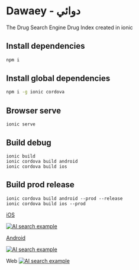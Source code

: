 # Dawaey - دوائي
The Drug Search Engine Drug Index created in ionic

## Install dependencies
```sh
npm i
```

## Install global dependencies
```sh
npm i -g ionic cordova
```


## Browser serve
```
ionic serve
```

## Build debug
```
ionic build
ionic cordova build android
ionic cordova build ios
```

## Build prod release
```
ionic cordova build android --prod --release
ionic cordova build ios --prod
```




[iOS](https://itunes.apple.com/us/app/dawaey-pro-%D8%AF%D9%88%D8%A7%D8%A6%D9%8A-%D8%A8%D8%B1%D9%88/id1251431168?ls=1&mt=8)


[![AI search example](https://i.imgur.com/r9BXATa.png)](https://www.facebook.com/DawaeyApp/videos/536932926690983/)


[Android](https://play.google.com/store/apps/details?id=com.brilliantapp.dawaey)

[![AI search example](https://i.imgur.com/88UrRYf.png)](https://www.facebook.com/DawaeyApp/videos/536932926690983/)


Web
[![AI search example](https://i.imgur.com/MMu92rr.png)](https://www.facebook.com/DawaeyApp/videos/536932926690983/)




